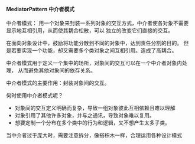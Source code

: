 ####  MediatorPattern 中介者模式

中介者模式：
用一个对象来封装一系列对象的交互方式，中介者使各对象不需要显示地互相引用，从而使其耦合松散，可以
独立的改变它们直接的交互。

在面向对象设计中，鼓励将功能分散到不同的对象中，达到责任分割的目的。
但是若要实现一个功能，却又需要多个类对象之间互相引用。造成了高耦合。

中介者模式用于定义一个集中的场所，对象间的交互可以在一个中介者对象内处理，
从而避免其他对象间的依存关系。

中介者模式的主要作用：封装对象间的交互。


何时使用中介者模式呢？
- 对象间的交互定义明确而复杂，导致一组对象彼此互相依赖且难以理解
- 对象引用了其他许多对象，并与之通讯，导致对象难以复用。
- 想要定制一个分布在多个类中的行为和逻辑，又不想产生太多子类。

当中介者过于庞大时，需要注意拆分，像搭积木一样，合理运用各种设计模式


